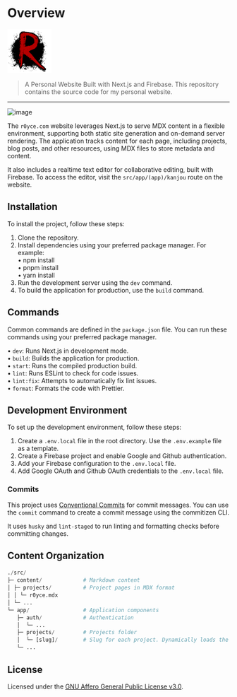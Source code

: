 # Overview

 <a href="https://github.com/royce-mathew/r0yce">
      <img src="./public/favicon.png" alt="Spyder" height="100" />
  </a>

> A Personal Website Built with Next.js and Firebase. This repository contains the source code for my personal website.

--- 

![image](https://github.com/user-attachments/assets/f64c2265-3201-41a4-9312-151803339b7d)

The `r0yce.com` website leverages Next.js to serve MDX content in a flexible environment, supporting both static site generation and on-demand server rendering. The application tracks content for each page, including projects, blog posts, and other resources, using MDX files to store metadata and content.

It also includes a realtime text editor for collaborative editing, built with Firebase. To access the editor, visit the `src/app/(app)/kanjou` route on the website.

## Installation

To install the project, follow these steps:

1. Clone the repository.
2. Install dependencies using your preferred package manager. For example:  
   • npm install  
   • pnpm install  
   • yarn install
3. Run the development server using the `dev` command.
4. To build the application for production, use the `build` command.

## Commands

Common commands are defined in the `package.json` file. You can run these commands using your preferred package manager.

• `dev`: Runs Next.js in development mode.  
• `build`: Builds the application for production.  
• `start`: Runs the compiled production build.  
• `lint`: Runs ESLint to check for code issues.  
• `lint:fix`: Attempts to automatically fix lint issues.  
• `format`: Formats the code with Prettier.

## Development Environment

To set up the development environment, follow these steps:

1. Create a `.env.local` file in the root directory. Use the `.env.example` file as a template.
2. Create a Firebase project and enable Google and Github authentication.
3. Add your Firebase configuration to the `.env.local` file.
4. Add Google OAuth and Github OAuth credentials to the `.env.local` file.

### Commits

This project uses [Conventional Commits](https://www.conventionalcommits.org/en/v1.0.0/) for commit messages. You can use the `commit` command to create a commit message using the commitizen CLI.

It uses `husky` and `lint-staged` to run linting and formatting checks before committing changes.

## Content Organization

```python
./src/
├─ content/             # Markdown content
│ ├─ projects/          # Project pages in MDX format
│ │ └─ r0yce.mdx
│ └─ ...
└─ app/                 # Application components
   ├─ auth/             # Authentication
   │  └─ ...
   ├─ projects/         # Projects folder
   │  └─ [slug]/        # Slug for each project. Dynamically loads the MDX content for the project.
   └─ ...
```

## License

Licensed under the [GNU Affero General Public License v3.0](./LICENSE).
